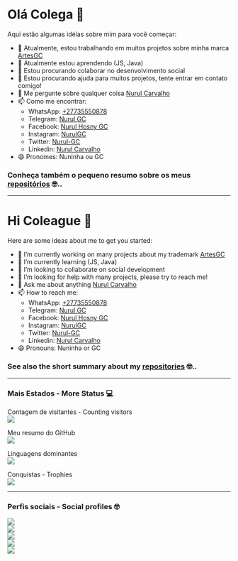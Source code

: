 # Olá Colega 👋 

Aqui estão algumas idéias sobre mim para você começar:

- 🔭 Atualmente, estou trabalhando em muitos projetos sobre minha marca [ArtesGC](https://artesgc.home.blog)
- 🌱 Atualmente estou aprendendo (JS, Java)
- 👯 Estou procurando colaborar no desenvolvimento social
- 🤔 Estou procurando ajuda para muitos projetos, tente entrar em contato comigo!
- 💬 Me pergunte sobre qualquer coisa [Nurul Carvalho](mailto:nuruldecarvalho@gmail.com)
- 📫 Como me encontrar:
    - WhatsApp: [+27735550878](https://api.whatsapp.com/send?phone=27735550878) 
    - Telegram: [Nurul GC](https://t.me/NurulGC) 
    - Facebook: [Nurul Hosny GC](https://facebook.com/nurul.carvalho) 
    - Instagram: [NurulGC](https://www.instagram.com/nurulgc/) 
    - Twitter: [Nurul-GC](https://twitter.com/NurulGC3) 
    - Linkedin: [Nurul Carvalho](https://www.linkedin.com/in/nurul-carvalho-4a64b01b4/) 
- 😄 Pronomes: Nuninha ou GC

### Conheça também o pequeno resumo sobre os meus [repositórios](https://nurul-gc.github.io/intro/) 🤓..

---

# Hi Coleague 👋

Here are some ideas about me to get you started:

- 🔭 I’m currently working on many projects about my trademark [ArtesGC](https://artesgc.home.blog)
- 🌱 I’m currently learning (JS, Java)
- 👯 I’m looking to collaborate on social development
- 🤔 I’m looking for help with many projects, please try to reach me!
- 💬 Ask me about anything [Nurul Carvalho](mailto:nuruldecarvalho@gmail.com)
- 📫 How to reach me: 
    - WhatsApp: [+27735550878](https://api.whatsapp.com/send?phone=27735550878)
    - Telegram: [Nurul GC](https://t.me/NurulGC)
    - Facebook: [Nurul Hosny GC](https://facebook.com/nurul.carvalho)
    - Instagram: [NurulGC](https://www.instagram.com/nurulgc/)
    - Twitter: [Nurul-GC](https://twitter.com/NurulGC3)
    - Linkedin: [Nurul Carvalho](https://www.linkedin.com/in/nurul-carvalho-4a64b01b4/)
- 😄 Pronouns: Nuninha or GC

### See also the short summary about my [repositories](https://nurul-gc.github.io/intro/) 🤓..

---

### Mais Estados - More Status 💻

Contagem de visitantes - Counting visitors \
![](https://profile-counter.glitch.me/Nurul-GC/count.svg)

Meu resumo do GitHub \
![](https://github-readme-stats.vercel.app/api?username=Nurul-GC&show_icons=true&theme=dracula)

Linguagens dominantes \
![](https://github-readme-stats.vercel.app/api/top-langs/?username=Nurul-GC&layout=compact&theme=dracula)

Conquistas - Trophies \
![](https://github-profile-trophy.vercel.app/?username=Nurul-GC&column=7&theme=dracula)

---

### Perfis sociais - Social profiles 🤓

![](https://img.shields.io/badge/-Github-000?style=flat-circle&logo=Github&logoColor=white&link=https://nurul-gc.github.io/intro/) \
![](https://img.shields.io/badge/-facebook-blue?style=flat-circle&logo=Facebook&logoColor=white&link=https://www.facebook.com/nurul.carvalho) \
![](https://img.shields.io/badge/-twitter-blue?style=flat-circle&logo=Twitter&logoColor=white&link=https://twitter.com/NurulGC3) \
![](https://img.shields.io/badge/-LinkedIn-blue?style=flat-circle&logo=Linkedin&logoColor=white&link=https://www.linkedin.com/in/nurul-carvalho-4a64b01b4/) \
![](https://img.shields.io/badge/-Gmail-c14438?style=flat-circle&logo=Gmail&logoColor=white&link=mailto:nuruldecarvalho@gmail.com)
